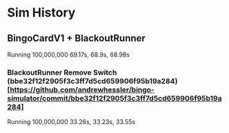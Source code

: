 # Sim History

## BingoCardV1 + BlackoutRunner
Running 100,000,000
69.17s, 68.9s, 68.98s

### BlackoutRunner Remove Switch (bbe32f12f2905f3c3ff7d5cd659906f95b19a284)[https://github.com/andrewhessler/bingo-simulator/commit/bbe32f12f2905f3c3ff7d5cd659906f95b19a284]
Running 100,000,000
33.26s, 33.23s, 33.55s 
